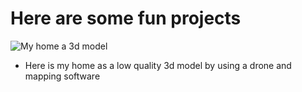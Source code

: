 # Here are some fun projects

![My home a 3d model](https://github.com/HenryVage/School/blob/master/Hobby/heim.gif)

* Here is my home as a low quality 3d model by using a drone and mapping software
